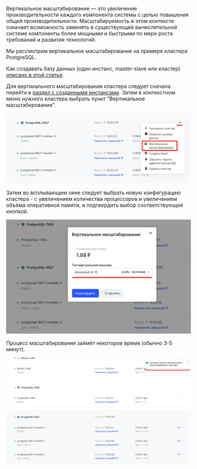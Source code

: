 Вертикальное масштабирование — это увеличение производительности каждого компонента системы с целью повышения общей производительности. Масштабируемость в этом контексте означает возможность заменять в существующей вычислительной системе компоненты более мощными и быстрыми по мере роста требований и развития технологий.

Мы рассмотрим вертикальное масштабирование на примере кластера PostgreSQL.

Как создавать базу данных (один инстанс, master-slave или кластер) [описано в этой статье](https://mcs.mail.ru/help/ru_RU/dbaas-start/db-create).

Для вертикального масштабирования кластера следует сначала перейти в [раздел с созданными инстансами](https://mcs.mail.ru/app/services/databases/list/). Затем в контекстном меню нужного кластера выбрать пункт "Вертикальное масштабирование".

![](./assets/1598460521841-1598460521841.png)

Затем во всплывающем окне следует выбрать новую конфигурацию кластера - с увеличением количества процессоров и увеличением объёма оперативной памяти, и подтвердить выбор соответствующей кнопкой.

![](./assets/1598460636090-1598460636090.png)

Процесс масштабирования займёт некоторое время (обычно 3-5 минут).

![](./assets/1598460749145-1598460749145.png)
